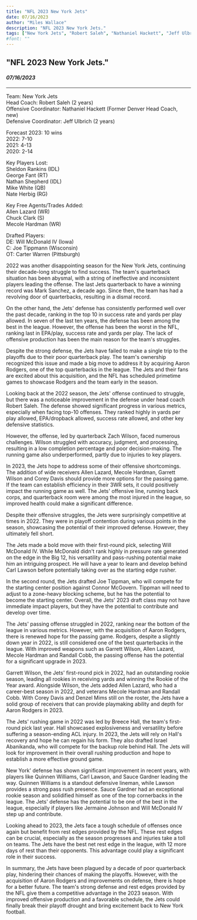 ```yaml
---
title: "NFL 2023 New York Jets"
date: 07/16/2023
author: "Miles Wallace"
description: "NFL 2023 New York Jets."
tags: ["New York Jets", "Robert Saleh", "Nathaniel Hackett", "Jeff Ulbrich", "Allen Lazard", "Chuck Clark", "Mecole Hardman", "Will McDonald IV", "Joe Tippmann", "Carter Warren", "Aaron Rodgers", "Zach Wilson", "Breece Hall", "	Michael Carter", "Garrett Wilson", "Quinton Jefferson", "Quinnen Williams", "C.J. Mosley", "Sauce Gardner", "D.J. Reed",  ]
#font: ""
---
```

## "NFL 2023 New York Jets."
#### _07/16/2023_ 
____
Team: New York Jets  
Head Coach: Robert Saleh (2 years)  
Offensive Coordinator: Nathaniel Hackett (Former Denver Head Coach, new)  
Defensive Coordinator: Jeff Ulbrich (2 years)  
  
Forecast 2023: 10 wins  
2022: 7-10  
2021: 4-13  
2020: 2-14  
  
Key Players Lost:  
Sheldon Rankins (IDL)  
George Fant (RT)  
Nathan Shepherd (IDL)  
Mike White (QB)  
Nate Herbig (RG)  
  
Key Free Agents/Trades Added:  
Allen Lazard (WR)  
Chuck Clark (S)  
Mecole Hardman (WR)  
  
Drafted Players:  
DE: Will McDonald IV (Iowa)  
C: Joe Tippmann (Wisconsin)  
OT: Carter Warren (Pittsburgh)  
  
2022 was another disappointing season for the New York Jets, continuing their decade-long struggle to find success. The team's quarterback situation has been abysmal, with a string of ineffective and inconsistent players leading the offense. The last Jets quarterback to have a winning record was Mark Sanchez, a decade ago. Since then, the team has had a revolving door of quarterbacks, resulting in a dismal record.

On the other hand, the Jets' defense has consistently performed well over the past decade, ranking in the top 10 in success rate and yards per play allowed. In seven of the last ten years, the defense has been among the best in the league. However, the offense has been the worst in the NFL, ranking last in EPA/play, success rate and yards per play. The lack of offensive production has been the main reason for the team's struggles.

Despite the strong defense, the Jets have failed to make a single trip to the playoffs due to their poor quarterback play. The team's ownership recognized this issue and made a big move to address it by acquiring Aaron Rodgers, one of the top quarterbacks in the league. The Jets and their fans are excited about this acquisition, and the NFL has scheduled primetime games to showcase Rodgers and the team early in the season.

Looking back at the 2022 season, the Jets' offense continued to struggle, but there was a noticeable improvement in the defense under head coach Robert Saleh. The defense showed significant progress in various metrics, especially when facing top-10 offenses. They ranked highly in yards per play allowed, EPA/dropback allowed, success rate allowed, and other key defensive statistics.

However, the offense, led by quarterback Zach Wilson, faced numerous challenges. Wilson struggled with accuracy, judgment, and processing, resulting in a low completion percentage and poor decision-making. The running game also underperformed, partly due to injuries to key players.

In 2023, the Jets hope to address some of their offensive shortcomings. The addition of wide receivers Allen Lazard, Mecole Hardman, Garrett Wilson and Corey Davis should provide more options for the passing game. If the team can establish efficiency in their 3WR sets, it could positively impact the running game as well. The Jets' offensive line, running back corps, and quarterback room were among the most injured in the league, so improved health could make a significant difference.

Despite their offensive struggles, the Jets were surprisingly competitive at times in 2022. They were in playoff contention during various points in the season, showcasing the potential of their improved defense. However, they ultimately fell short.

The Jets made a bold move with their first-round pick, selecting Will McDonald IV. While McDonald didn't rank highly in pressure rate generated on the edge in the Big 12, his versatility and pass-rushing potential make him an intriguing prospect. He will have a year to learn and develop behind Carl Lawson before potentially taking over as the starting edge rusher.

In the second round, the Jets drafted Joe Tippman, who will compete for the starting center position against Connor McGovern. Tippman will need to adjust to a zone-heavy blocking scheme, but he has the potential to become the starting center. Overall, the Jets' 2023 draft class may not have immediate impact players, but they have the potential to contribute and develop over time.

The Jets' passing offense struggled in 2022, ranking near the bottom of the league in various metrics. However, with the acquisition of Aaron Rodgers, there is renewed hope for the passing game. Rodgers, despite a slightly down year in 2022, is still considered one of the best quarterbacks in the league. With improved weapons such as Garrett Wilson, Allen Lazard, Mecole Hardman and Randall Cobb, the passing offense has the potential for a significant upgrade in 2023.

Garrett Wilson, the Jets' first-round pick in 2022, had an outstanding rookie season, leading all rookies in receiving yards and winning the Rookie of the Year award. Alongside Wilson, the Jets added Allen Lazard, who had a career-best season in 2022, and veterans Mecole Hardman and Randall Cobb. With Corey Davis and Denzel Mims still on the roster, the Jets have a solid group of receivers that can provide playmaking ability and depth for Aaron Rodgers in 2023.

The Jets' rushing game in 2022 was led by Breece Hall, the team's first-round pick last year. Hall showcased explosiveness and versatility before suffering a season-ending ACL injury. In 2023, the Jets will rely on Hall's recovery and hope he can regain his form. They also drafted Israel Abanikanda, who will compete for the backup role behind Hall. The Jets will look for improvement in their overall rushing production and hope to establish a more effective ground game.

New York' defense has shown significant improvement in recent years, with players like Quinnen Williams, Carl Lawson, and Sauce Gardner leading the way. Quinnen Williams is a standout defensive lineman, while Lawson provides a strong pass rush presence. Sauce Gardner had an exceptional rookie season and solidified himself as one of the top cornerbacks in the league. The Jets' defense has the potential to be one of the best in the league, especially if players like Jermaine Johnson and Will McDonald IV step up and contribute.

Looking ahead to 2023, the Jets face a tough schedule of offenses once again but benefit from rest edges provided by the NFL. These rest edges can be crucial, especially as the season progresses and injuries take a toll on teams. The Jets have the best net rest edge in the league, with 12 more days of rest than their opponents. This advantage could play a significant role in their success.

In summary, the Jets have been plagued by a decade of poor quarterback play, hindering their chances of making the playoffs. However, with the acquisition of Aaron Rodgers and improvements on defense, there is hope for a better future. The team's strong defense and rest edges provided by the NFL give them a competitive advantage in the 2023 season. With improved offensive production and a favorable schedule, the Jets could finally break their playoff drought and bring excitement back to New York football.
